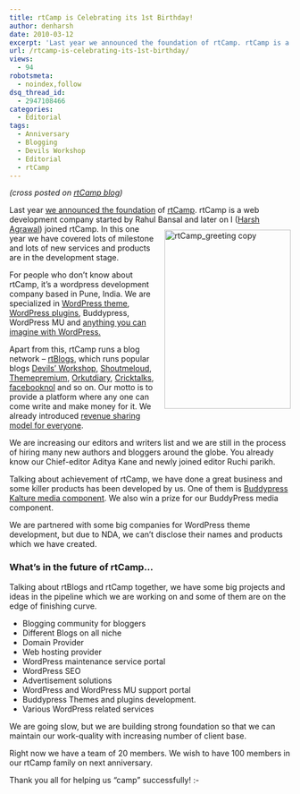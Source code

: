 ```yaml
---
title: rtCamp is Celebrating its 1st Birthday!
author: denharsh
date: 2010-03-12
excerpt: 'Last year we announced the foundation of rtCamp. rtCamp is a wordpress company who also runs India one of the top blog network - rtBlogs. In this one year we have covered lots of milestone. This is first anniversary post to summarize everything we did a year and our plans ahead!  '
url: /rtcamp-is-celebrating-its-1st-birthday/
views:
  - 94
robotsmeta:
  - noindex,follow
dsq_thread_id:
  - 2947108466
categories:
  - Editorial
tags:
  - Anniversary
  - Blogging
  - Devils Workshop
  - Editorial
  - rtCamp
---
```

*(cross posted on <a href="http://blog.rtcamp.com/2010/03/12/rtcamp-is-celebrating-its-1st-birthday/" onclick="_gaq.push(['_trackEvent', 'outbound-article', 'http://blog.rtcamp.com/2010/03/12/rtcamp-is-celebrating-its-1st-birthday/', 'rtCamp blog']);" >rtCamp blog</a>)*

Last year [we announced the foundation][1] of <a href="http://devilsworkshop.org/welcome-to-rtcamp/" target="_blank">rtCamp</a>. rtCamp is a web development company started by Rahul Bansal and [<img class="wp-image-51684" style="margin: 10px 0px 10px 15px;border: 0px" src="http://cdn.devilsworkshop.org/files/2010/03/rtCamp_greetingcopy_thumb.jpg" border="0" alt="rtCamp_greeting copy" width="226" height="320" align="right" />][2] later on I (<a href="http://www.shoutmeloud.com/" onclick="_gaq.push(['_trackEvent', 'outbound-article', 'http://www.shoutmeloud.com/', 'Harsh Agrawal']);" >Harsh Agrawal</a>) joined rtCamp. In this one year we have covered lots of milestone and lots of new services and products are in the development stage.

For people who don’t know about rtCamp, it’s a wordpress development company based in Pune, India. We are specialized in <a href="http://rtcamp.com/wordpress/themes/" onclick="_gaq.push(['_trackEvent', 'outbound-article', 'http://rtcamp.com/wordpress/themes/', 'WordPress theme']);" >WordPress theme</a>, <a href="http://rtcamp.com/wordpress/plugins/" onclick="_gaq.push(['_trackEvent', 'outbound-article', 'http://rtcamp.com/wordpress/plugins/', 'WordPress plugins']);" >WordPress plugins</a>, Buddypress, WordPress MU and <a href="http://rtcamp.com/services/" onclick="_gaq.push(['_trackEvent', 'outbound-article', 'http://rtcamp.com/services/', 'anything you can imagine with WordPress.']);" >anything you can imagine with WordPress.</a>

Apart from this, rtCamp runs a blog network &#8211; <a href="http://rtblogs.com/" onclick="_gaq.push(['_trackEvent', 'outbound-article', 'http://rtblogs.com/', 'rtBlogs']);" >rtBlogs</a>, which runs popular blogs <a href="http://devilsworkshop.org/" target="_blank">Devils’ Workshop</a>, <a href="http://www.shoutmeloud.com/" onclick="_gaq.push(['_trackEvent', 'outbound-article', 'http://www.shoutmeloud.com/', 'Shoutmeloud']);" >Shoutmeloud</a>, <a href="http://www.themepremium.com/" onclick="_gaq.push(['_trackEvent', 'outbound-article', 'http://www.themepremium.com/', 'Themepremium']);" >Themepremium</a>, <a href="http://orkutdiary.com/" onclick="_gaq.push(['_trackEvent', 'outbound-article', 'http://orkutdiary.com/', 'Orkutdiary']);" >Orkutdiary</a>, <a href="http://crictalks.com/" onclick="_gaq.push(['_trackEvent', 'outbound-article', 'http://crictalks.com/', 'Cricktalks']);" >Cricktalks</a>, <a href="http://www.facebooknol.com/" onclick="_gaq.push(['_trackEvent', 'outbound-article', 'http://www.facebooknol.com/', 'facebooknol']);" >facebooknol</a> and so on. Our motto is to provide a platform where any one can come write and make money for it. We already introduced <a href="http://devilsworkshop.org/posts-adsense-ads-revenue-sharing-program/" target="_blank">revenue sharing model for everyone</a>.

We are increasing our editors and writers list and we are still in the process of hiring many new authors and bloggers around the globe. You already know our Chief-editor Aditya Kane and newly joined editor Ruchi parikh.

Talking about achievement of rtCamp, we have done a great business and some killer products has been developed by us. One of them is <a href="http://wpveda.com/buddypress-kaltura-media-component/" onclick="_gaq.push(['_trackEvent', 'outbound-article', 'http://wpveda.com/buddypress-kaltura-media-component/', 'Buddypress Kalture media component']);" target="_blank">Buddypress Kalture media component</a>. We also win a prize for our BuddyPress media component.

We are partnered with some big companies for WordPress theme development, but due to NDA, we can’t disclose their names and products which we have created.

### What’s in the future of rtCamp&#8230;

Talking about rtBlogs and rtCamp together, we have some big projects and ideas in the pipeline which we are working on and some of them are on the edge of finishing curve.

  * Blogging community for bloggers
  * Different Blogs on all niche
  * Domain Provider
  * Web hosting provider
  * WordPress maintenance service portal
  * WordPress SEO
  * Advertisement solutions
  * WordPress and WordPress MU support portal
  * Buddypress Themes and plugins development.
  * Various WordPress related services

We are going slow, but we are building strong foundation so that we can maintain our work-quality with increasing number of client base.

Right now we have a team of 20 members. We wish to have 100 members in our rtCamp family on next anniversary.

Thank you all for helping us &#8220;camp&#8221; successfully! <img src="http://devilsworkshop.org/wp-includes/images/smilies/simple-smile.png" alt=":-)" class="wp-smiley" style="height: 1em; max-height: 1em;" />

 [1]: http://devilsworkshop.org/welcome-to-rtcamp/
 [2]: http://cdn.devilsworkshop.org/files/2010/03/rtCamp_greetingcopy.jpg
